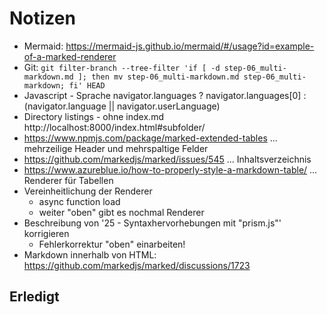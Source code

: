 Notizen
=======

- Mermaid: https://mermaid-js.github.io/mermaid/#/usage?id=example-of-a-marked-renderer
- Git: `git filter-branch --tree-filter 'if [ -d step-06_multi-markdown.md ]; then mv step-06_multi-markdown.md step-06_multi-markdown; fi' HEAD`
- Javascript - Sprache
  navigator.languages
  ? navigator.languages[0]
  : (navigator.language || navigator.userLanguage)
- Directory listings - ohne index.md
  http://localhost:8000/index.html#subfolder/
- https://www.npmjs.com/package/marked-extended-tables ... mehrzeilige Header und mehrspaltige Felder
- https://github.com/markedjs/marked/issues/545 ... Inhaltsverzeichnis
- https://www.azureblue.io/how-to-properly-style-a-markdown-table/ ... Renderer für Tabellen
- Vereinheitlichung der Renderer
  - async function load
  - weiter "oben" gibt es nochmal Renderer
- Beschreibung von '25 - Syntaxhervorhebungen mit "prism.js"' korrigieren
  - Fehlerkorrektur "oben" einarbeiten!
- Markdown innerhalb von HTML: https://github.com/markedjs/marked/discussions/1723

Erledigt
--------
